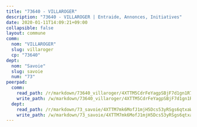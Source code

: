 ```yaml
---
title: "73640 - VILLAROGER"
description: "73640 - VILLAROGER | Entraide, Annonces, Initiatives"
date: 2020-01-11T14:09:21+09:00
collapsible: false
layout: commune
comm:
  nom: "VILLAROGER"
  slug: villaroger
  cp: "73640"
dept:
  nom: "Savoie"
  slug: savoie
  num: "73"
peerpad:
  comm:
    read_path: /r/markdown/73640_villaroger/4XTTM5CdrFeYagpSBjF7d1gn1R7vxskuKgpFUgioKoVZHfo8D
    write_path: /w/markdown/73640_villaroger/4XTTM5CdrFeYagpSBjF7d1gn1R7vxskuKgpFUgioKoVZHfo8D-K3TgUSK4for1XNoGF6hHiDD9yjutc7NqbNUux3UJQyGFJmcBsKaxtEDrSxzpHyAXMw31FXvyuEZ4qQYybhLeUJ4neLmcHEQwxJ7b81YvwVGGhZ12bmeMk1ETTK6uSv1uv7kbwFMT
  dept:
    read_path: /r/markdown/73_savoie/4XTTM7mk6MofJ1mjH5Dcs53yRSgs6qtxaWYjKD54ttqHGEMur
    write_path: /w/markdown/73_savoie/4XTTM7mk6MofJ1mjH5Dcs53yRSgs6qtxaWYjKD54ttqHGEMur-K3TgTorsK1WLw8S2EgnkoX8tJEgZgam6ANhvqrVqNfiz9fX8kbMKu5AF1rqzXyxMRZgoVPrb5EERe3PeBhqF1SBfP5G1PJnvsDUF2LQSxevobpkDM4djQDebTYoo6Yx53thenJpY
---
```


